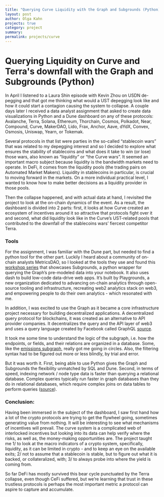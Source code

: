 ```yaml
---
title: "Querying Curve Liquidity with the Graph and Subgrounds (Python)"
layout: post
author: Olga Kahn
projects: true
category: project
summary:
permalink: projects/curve
---
```


# Querying Liquidity on Curve and Terra's downfall with the Graph and Subgrounds (Python)

In April I listened to a Laura Shin episode with Kevin Zhou on USDN de-pegging and that got me thinking what would a UST depegging look like and how it could start a contagion causing the system to collapse.
A couple days later I received a data analyst assignment that asked to create data visualizations in Python and a Dune dashboard on any of these protocols: Avalanche, Terra, Solana, Ethereum, Thorchain, Cosmos, Polkadot, Near, Compound, Curve, MakerDAO, Lido, Frax, Anchor, Aave, dYdX, Convex, Osmosis, Uniswap, Yearn, or Tokemak. 

Several protocols in that list were parties in the so-called “stablecoin wars” that was related to my depegging interest and so I decided to explore what ensures the stability of stablecoins and what does it take to win (or lose) those wars, also known as “liquidity” or “the Curve wars”. It seemed an important macro subject because liquidity is the bandwidth markets need to operate. In DeFi, it comes from the liquidity pools (the trading pairs on Automated Market Makers). Liquidity in stablecoins in particular, is crucial to moving forward in the markets. On a more individual practical level, I wanted to know how to make better decisions as a liquidity provider in those pools. 

Then the collapse happened, and with actual data at hand, I revisited the project to look at the on-chain dynamics of the event. As a result, the dashboard is divided into 2 parts: first, it looks at how Curve created an ecosystem of incentives around it so attractive that protocols fight over it and second, what did liquidity look like in the Curve’s UST-related pools that contributed to the downfall of the stablecoins wars’ fiercest competitor Terra. 

### Tools
For the assignment, I was familiar with the Dune part, but needed to find a python tool for the other part. Luckily I heard about a community of on-chain analysts MetricsDAO, so I looked at the tools they use and found this [workshop series](https://docs.metricsdao.xyz/get-involved/workshops/2022-03-30+-subgrounds-workshop-series) that showcases Subgrounds, a python wrapper for querying the Graph’s pre-modeled data into your notebook. It also uses dash to build low-code data-drive web apps. It’s built by Playgrounds, a new organization dedicated to advancing on-chain analytics through open-source tooling and infrastructure, recreating web2 analytics stack on web3, and empowering people to do their own analytics - which resonated with me.

In addition, I was excited to use the Graph as it became a core infrastructure project necessary for building decentralized applications. A decentralized query protocol for blockchains, it was created as an alternative to API provider companies. It decentralizes the query and the API layer of web3 and uses a query language created by Facebook called GraphQL [source](https://thegraph.com/blog/defi-decentralized-snowball).

It took me some time to understand the logic of the subgraph, i.e. how the endpoints, or fields, and their relations are organized in a database. Some, like the [emissions subgraph](https://thegraph.com/hosted-service/subgraph/convex-community/crv-emissions), really got me going in circles. Also, the filtering syntax had to be figured out more or less blindly, by trial and error.

But it was worth it. First, being able to use Python gives the Graph and Subgrounds the flexibility unmatched by SQL and Dune. Second, in terms of speed, indexing network / node type data is faster than querying a relational database. Complex queries typically run faster in graph databases than they do in relational databases, which require complex joins on data tables to perform queries ([source](https://www.techtarget.com/searchdatamanagement/feature/Graph-database-vs-relational-database-Key-differences)). 

### Conclusion: 
Having been immersed in the subject of the dashboard, I saw first hand how a lot of the crypto protocols are trying to get the flywheel going, sometimes generating value from nothing. It will be interesting to see what mechanisms of incentives will prevail. The curve system is a complicated web of interlocked incentives but looking into its data can help verify where the risks, as well as, the money-making opportunities are. The project taught me 1/ to look at the macro indicators of a crypto system, specifically, liquidity, as it can be limited in crypto - and to keep an eye on the available exits; 2/ not to assume that a stablecoin is stable, but to figure out what it is backed, or collateralized, with; 3/ to always probe into where the yield is coming from. 

So far DeFi has mostly survived this bear cycle punctuated by the Terra collapse, even though CeFi suffered, but we’re learning that trust in these trustless protocols is perhaps the most important metric a protocol can aspire to capture and accumulate.
